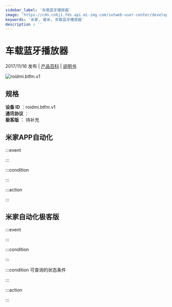 ```yaml
---
sidebar_label: '车载蓝牙播放器'
image: 'https://cdn.cnbj1.fds.api.mi-img.com/iotweb-user-center/developer_1679047510722bhYIdGcd.png?GalaxyAccessKeyId=AKVGLQWBOVIRQ3XLEW&Expires=9223372036854775807&Signature=FFFyWxHnkU1JBoze0n0n0/q9jMs='
keywords: '米家, 睿米, 车载蓝牙播放器'
description : ''
---
```

# 车载蓝牙播放器

2017/11/16 发布 | [产品百科](https://home.mi.com/webapp/content/baike/product/index.html?model=roidmi.btfm.v1/) | [说明书](https://home.mi.com/views/introduction.html?model=roidmi.btfm.v1&region=cn)

![roidmi.btfm.v1](https://cdn.cnbj1.fds.api.mi-img.com/iotweb-user-center/developer_1679047510722bhYIdGcd.png?GalaxyAccessKeyId=AKVGLQWBOVIRQ3XLEW&Expires=9223372036854775807&Signature=FFFyWxHnkU1JBoze0n0n0/q9jMs=)

## 规格  
> 
**设备 ID** ：roidmi.btfm.v1  
**通讯协议** ：  
**极客版**  ： 待补充 


## 米家APP自动化  

:::event  

:::

:::condition  

:::

:::action   

:::

## 米家自动化极客版  

:::event  

:::

:::condition  

:::

:::condition 可查询的状态条件  

:::

:::action  

:::

        
